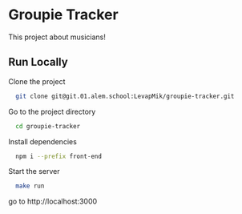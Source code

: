 
# Groupie Tracker

This project about musicians!

## Run Locally

Clone the project

```bash
  git clone git@git.01.alem.school:LevapMik/groupie-tracker.git
```

Go to the project directory

```bash
  cd groupie-tracker
```

Install dependencies

```bash
  npm i --prefix front-end
```

Start the server

```bash
  make run
```

go to http://localhost:3000

